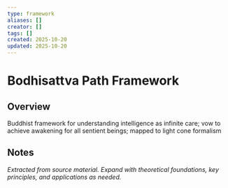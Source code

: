 ```yaml
---
type: framework
aliases: []
creator: []
tags: []
created: 2025-10-20
updated: 2025-10-20
---
```


# Bodhisattva Path Framework

## Overview

Buddhist framework for understanding intelligence as infinite care; vow to achieve awakening for all sentient beings; mapped to light cone formalism

## Notes

*Extracted from source material. Expand with theoretical foundations, key principles, and applications as needed.*

